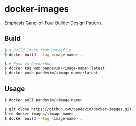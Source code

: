 # docker-images
Emphasis [Gang-of-Four](http://www.uml.org.cn/c++/pdf/DesignPatterns.pdf#) Builder Design Pattern.

## Build
```bash
$ # Build Image from Dockefile
$ docker build --tag <image-name> .
```
```bash
$ # Push to DockerHub
$ docker tag web pandevim/<image-name>:latest
$ docker push pandevim/<image-name>:latest
```
## Usage
```bash
$ docker pull pandevim/<image-name>
```
```bash
$ git clone https://github.com/pandevim/docker-images.git
$ cd docker-images/<image-name>
$ docker build --tag <image-name> .
```
